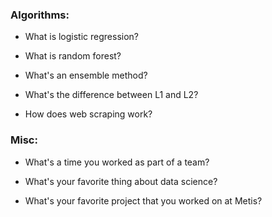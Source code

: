 ### Algorithms:

- What is logistic regression?

- What is random forest?

- What's an ensemble method?

- What's the difference between L1 and L2?

- How does web scraping work?

### Misc:

- What's a time you worked as part of a team?

- What's your favorite thing about data science?

- What's your favorite project that you worked on at Metis? 
